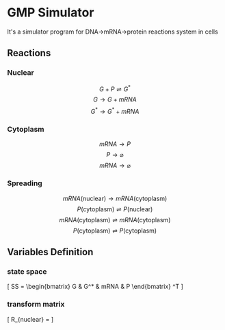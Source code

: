 # GMP Simulator

It's a simulator program for DNA->mRNA->protein reactions system in cells

## Reactions
### Nuclear
$$ G+P \rightleftharpoons G^*  $$
$$ G \to G + mRNA $$
$$ G^* \to G^* + mRNA $$
### Cytoplasm
$$ mRNA \to P $$
$$ P \to \varnothing $$
$$ mRNA \to \varnothing $$
### Spreading
$$ mRNA\left(\text{nuclear}\right) \to mRNA\left(\text{cytoplasm}\right)  $$
$$ P\left(\text{cytoplasm}\right) \rightleftharpoons P\left(\text{nuclear}\right) $$
$$ mRNA\left(\text{cytoplasm}\right) \rightleftharpoons mRNA\left(\text{cytoplasm}\right)  $$
$$ P\left(\text{cytoplasm}\right) \rightleftharpoons P\left(\text{cytoplasm}\right) $$

## Variables Definition
### state space
\[
    SS =
    \begin{bmatrix}
        G & G^* & mRNA & P
    \end{bmatrix} ^T
\]
### transform matrix
\[
    R_{nuclear} =
\]
